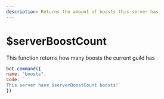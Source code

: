 ```yaml
---
description: Returns the amount of boosts this server has
---
```


# $serverBoostCount

This function returns how many boosts the current guild has

```javascript
bot.command({
name: "boosts", 
code: `
This server have $serverBoostCount boosts!` 
})
```



